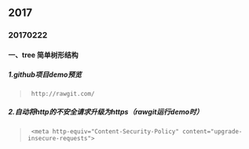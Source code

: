 ##  2017 
###  20170222
####  一、tree 简单树形结构
#####  1.github项目demo预览
>      http://rawgit.com/

#####  2.自动将http的不安全请求升级为https（rawgit运行demo时）
>      <meta http-equiv="Content-Security-Policy" content="upgrade-insecure-requests">


